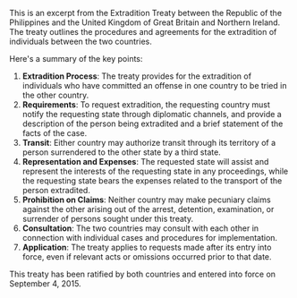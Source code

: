 This is an excerpt from the Extradition Treaty between the Republic of the Philippines and the United Kingdom of Great Britain and Northern Ireland. The treaty outlines the procedures and agreements for the extradition of individuals between the two countries.

Here's a summary of the key points:

1. **Extradition Process**: The treaty provides for the extradition of individuals who have committed an offense in one country to be tried in the other country.
2. **Requirements**: To request extradition, the requesting country must notify the requesting state through diplomatic channels, and provide a description of the person being extradited and a brief statement of the facts of the case.
3. **Transit**: Either country may authorize transit through its territory of a person surrendered to the other state by a third state.
4. **Representation and Expenses**: The requested state will assist and represent the interests of the requesting state in any proceedings, while the requesting state bears the expenses related to the transport of the person extradited.
5. **Prohibition on Claims**: Neither country may make pecuniary claims against the other arising out of the arrest, detention, examination, or surrender of persons sought under this treaty.
6. **Consultation**: The two countries may consult with each other in connection with individual cases and procedures for implementation.
7. **Application**: The treaty applies to requests made after its entry into force, even if relevant acts or omissions occurred prior to that date.

This treaty has been ratified by both countries and entered into force on September 4, 2015.